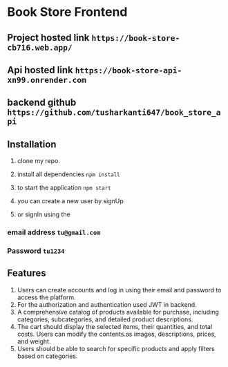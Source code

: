 # Book Store Frontend

## Project hosted link `https://book-store-cb716.web.app/`
## Api hosted link `https://book-store-api-xn99.onrender.com`
## backend github `https://github.com/tusharkanti647/book_store_api`


## Installation

1. clone my repo.
2. install all dependencies `npm install`
3. to start the application `npm start`

4. you can create a new user by signUp

5. or signIn using the
 ### email address `tu@gmail.com`
 ### Password `tu1234`





## Features

1. Users can create accounts and log in using their email and password to access the platform.
2. For the authorization and authentication used JWT in backend.
3. A comprehensive catalog of products available for purchase, including categories, subcategories, and detailed product descriptions.
4. The cart should display the selected items, their quantities, and total costs. Users can modify the contents.as images, descriptions, prices, and weight.
5. Users should be able to search for specific products and apply filters based on categories.